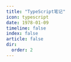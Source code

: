 ```yaml
---
title: "TypeScript笔记"
icon: typescript
date: 1978-01-09
timeline: false
index: false
article: false
dir:
  order: 2
---
```

<AutoCatalog />
